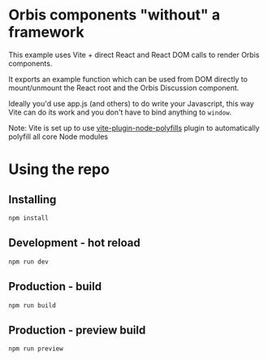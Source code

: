 # Orbis components "without" a framework

This example uses Vite + direct React and React DOM calls to render Orbis components.

It exports an example function which can be used from DOM directly to mount/unmount the React root and the Orbis Discussion component.

Ideally you'd use app.js (and others) to do write your Javascript, this way Vite can do its work and you don't have to bind anything to `window`.

Note: Vite is set up to use <a href="https://github.com/davidmyersdev/vite-plugin-node-polyfills" target="_blank">vite-plugin-node-polyfills</a> plugin to automatically polyfill all core Node modules

# Using the repo

## Installing

```console
npm install
```
  
## Development - hot reload

```console
npm run dev
```
  
## Production - build

```console
npm run build
```
  
## Production - preview build

```console
npm run preview
```
